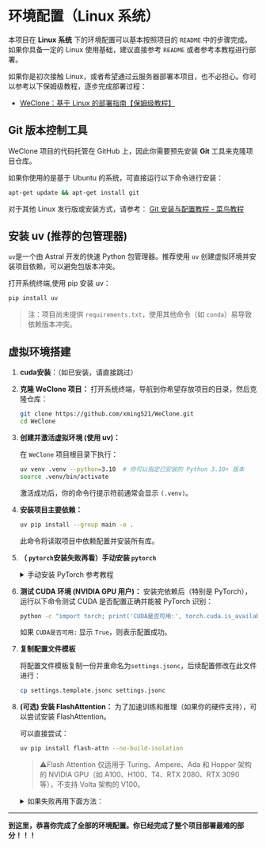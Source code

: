# 环境配置（Linux 系统）

本项目在 **Linux 系统** 下的环境配置可以基本按照项目的 `README` 中的步骤完成。如果你具备一定的 Linux 使用基础，建议直接参考 `README` 或者参考本教程进行部署。

如果你是初次接触 Linux，或者希望通过云服务器部署本项目，也不必担心。你可以参考以下保姆级教程，逐步完成部署过程：

* [WeClone：基于 Linux 的部署指南【保姆级教程】](https://blog.051088.xyz/posts/weclone-linux-tutorial/)

## Git 版本控制工具

WeClone 项目的代码托管在 GitHub 上，因此你需要预先安装 **Git** 工具来克隆项目仓库。

如果你使用的是基于 Ubuntu 的系统，可直接运行以下命令进行安装：

```bash
apt-get update && apt-get install git
```

对于其他 Linux 发行版或安装方式，请参考：
 [Git 安装与配置教程 - 菜鸟教程](https://www.runoob.com/git/git-install-setup.html)

## **安装 uv (推荐的包管理器)**
`uv`是一个由 Astral 开发的快速 Python 包管理器。推荐使用 `uv` 创建虚拟环境并安装项目依赖，可以避免包版本冲突。

  打开系统终端,使用 pip 安装 uv：

  ```bash
  pip install uv
  ```

> 注：项目尚未提供 `requirements.txt`，使用其他命令（如 `conda`）易导致依赖版本冲突。

## 虚拟环境搭建

1. **cuda安装**：（如已安装，请直接跳过）

2. **克隆 WeClone 项目：**
   打开系统终端，导航到你希望存放项目的目录，然后克隆仓库：

   ```bash
   git clone https://github.com/xming521/WeClone.git
   cd WeClone
   ```

3. **创建并激活虚拟环境 (使用 uv)：**

   在 `WeClone` 项目根目录下执行：

   ```bash
   uv venv .venv --python=3.10  # 你可以指定已安装的 Python 3.10+ 版本
   source .venv/bin/activate
   ```

   激活成功后，你的命令行提示符前通常会显示 `(.venv)`。

4. **安装项目主要依赖：**

   ```bash
   uv pip install --group main -e .
   ```

   此命令将读取项目中依赖配置并安装所有库。

5. **（ `pytorch`安装失败再看）手动安装 `pytorch`**

    <details>
      <summary>手动安装 PyTorch 参考教程</summary>
      <p> 网络环境不稳定的情况下安装PyTorch有一定概率会出错，所以可以在环境内安装好 PyTorch。推荐从一些国内镜像源下载好 PyTorch 安装包后在本地离线安装。可以参考下面的教程，但是注意教程中使用的是下载官方包的链接，需要替换成国内镜像源的对应网站。</p>
      <p><strong>参考教程：</strong><a href="https://blog.csdn.net/weixin_44956153/article/details/142303905" target="_blank">PyTorch 离线版本安装教程</a></p>
      安装完后记得重新跑一下`uv pip install --group main -e .`把漏掉的包重新安装上
    </details>

6. **测试 CUDA 环境 (NVIDIA GPU 用户)：**
   安装完依赖后（特别是 PyTorch），运行以下命令测试 CUDA 是否配置正确并能被 PyTorch 识别：

   ```bash
   python -c "import torch; print('CUDA是否可用:', torch.cuda.is_available()); print('CUDA版本:', torch.version.cuda); print('PyTorch版本:', torch.__version__)"
   ```

   如果 `CUDA是否可用:` 显示 `True`，则表示配置成功。

7. **复制配置文件模板**

   将配置文件模板复制一份并重命名为`settings.jsonc`，后续配置修改在此文件进行：

   ```bash
   cp settings.template.jsonc settings.jsonc
   ```

8. **(可选) 安装 FlashAttention：**
   为了加速训练和推理（如果你的硬件支持），可以尝试安装 FlashAttention。

   可以直接尝试：

   ```bash
   uv pip install flash-attn --no-build-isolation
   ```

   > ⚠️Flash Attention 仅适用于 Turing、Ampere、Ada 和 Hopper 架构的 NVIDIA GPU（如 A100、H100、T4、RTX 2080、RTX 3090 等），不支持 Volta 架构的 V100。

   <details>

   <summary>如果失败再用下面方法：</summary>

   **再次检查本地python、torch、cuda的版本**（如果你很清楚你当前的配置可以不用检查）

   ```bash
   python --version &&
   python -c "import torch; print(torch.__version__); print(torch.cuda.is_available())" &&
   nvcc -V
   ```

   执行以上命令，得到你的`python`、`torch`和`cuda`版本。正常来讲你会得到下面的结果：

   ```bash
   Python 3.10.12 #python版本，应该是3.10
   2.6.0+cu124 #你的torch版本，安教程来安装的应该是2.6.0
   True #CUDA可用
   nvcc: NVIDIA (R) Cuda compiler driver
   Copyright (c) 2005-2024 NVIDIA Corporation
   Built on Thu_Sep_12_02:18:05_PDT_2024
   Cuda compilation tools, release 12.6, V12.6.77
   Build cuda_12.6.r12.6/compiler.34841621_0 #cuda版本，应该大于12.4
   ```

   确定自己的相关版本后，在[Flash-attention下载地址](https://github.com/Dao-AILab/flash-attention/releases)选择对应的`whl`文件用`pip install`来安装，例如：

   ```bash
   wget https://github.com/Dao-AILab/flash-attention/releases/download/v2.7.4.post1/flash_attn-2.7.4.post1+cu12torch2.6cxx11abiTRUE-cp310-cp310-linux_x86_64.whl
   pip install flash_attn-2.7.4.post1+cu12torch2.6cxx11abiTRUE-cp310-cp310-linux_x86_64.whl
   ```

   </details>
---

**到这里，恭喜你完成了全部的环境配置。你已经完成了整个项目部署最难的部分！！！**
